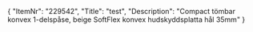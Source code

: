 {
  "ItemNr": "229542",
  "Title": "test",
  "Description": "Compact tömbar konvex 1-delspåse, beige SoftFlex konvex hudskyddsplatta hål 35mm"
}